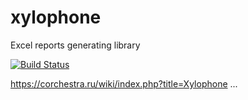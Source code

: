 # xylophone
Excel reports generating library

[![Build Status](http://share.curs.ru:1112/buildStatus/icon?job=xylophone-trunk)](http://share.curs.ru:1112/job/xylophone-trunk/)

https://corchestra.ru/wiki/index.php?title=Xylophone
...
